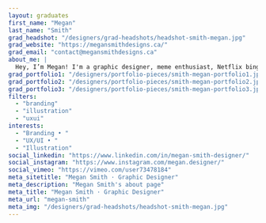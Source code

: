 ```yaml
---
layout: graduates
first_name: "Megan"
last_name: "Smith"
grad_headshot: "/designers/grad-headshots/headshot-smith-megan.jpg"
grad_website: "https://megansmithdesigns.ca/"
grad_email: "contact@megansmithdesigns.ca"
about_me: |
  Hey, I’m Megan! I'm a graphic designer, meme enthusiast, Netflix binge-watcher, music addict. What can I say, I have a very wide range of qualities and skills.
grad_portfolio1: "/designers/portfolio-pieces/smith-megan-portfolio1.jpg"
grad_portfolio2: "/designers/portfolio-pieces/smith-megan-portfolio2.jpg"
grad_portfolio3: "/designers/portfolio-pieces/smith-megan-portfolio3.jpg"
filters:
  - "branding"
  - "illustration"
  - "uxui"
interests:
  - "Branding • "
  - "UX/UI • "
  - "Illustration"
social_linkedin: "https://www.linkedin.com/in/megan-smith-designer/"
social_instagram: "https://www.instagram.com/megan.designer/"
social_vimeo: "https://vimeo.com/user73478184"
meta_sitetitle: "Megan Smith · Graphic Designer"
meta_description: "Megan Smith's about page"
meta_title: "Megan Smith · Graphic Designer"
meta_url: "megan-smith"
meta_img: "/designers/grad-headshots/headshot-smith-megan.jpg"
---
```

